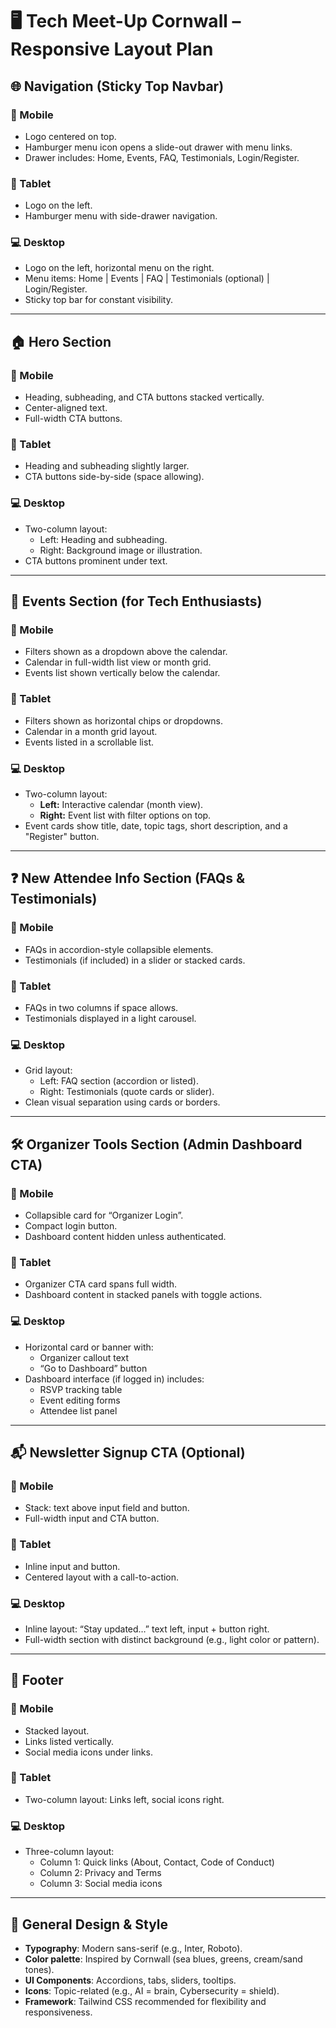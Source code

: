 # 🖥️ Tech Meet-Up Cornwall – Responsive Layout Plan

## 🌐 Navigation (Sticky Top Navbar)

### 📱 Mobile
- Logo centered on top.
- Hamburger menu icon opens a slide-out drawer with menu links.
- Drawer includes: Home, Events, FAQ, Testimonials, Login/Register.

### 📲 Tablet
- Logo on the left.
- Hamburger menu with side-drawer navigation.

### 💻 Desktop
- Logo on the left, horizontal menu on the right.
- Menu items: Home | Events | FAQ | Testimonials (optional) | Login/Register.
- Sticky top bar for constant visibility.

---

## 🏠 Hero Section

### 📱 Mobile
- Heading, subheading, and CTA buttons stacked vertically.
- Center-aligned text.
- Full-width CTA buttons.

### 📲 Tablet
- Heading and subheading slightly larger.
- CTA buttons side-by-side (space allowing).

### 💻 Desktop
- Two-column layout:
  - Left: Heading and subheading.
  - Right: Background image or illustration.
- CTA buttons prominent under text.

---

## 📅 Events Section (for Tech Enthusiasts)

### 📱 Mobile
- Filters shown as a dropdown above the calendar.
- Calendar in full-width list view or month grid.
- Events list shown vertically below the calendar.

### 📲 Tablet
- Filters shown as horizontal chips or dropdowns.
- Calendar in a month grid layout.
- Events listed in a scrollable list.

### 💻 Desktop
- Two-column layout:
  - **Left:** Interactive calendar (month view).
  - **Right:** Event list with filter options on top.
- Event cards show title, date, topic tags, short description, and a "Register" button.

---

## ❓ New Attendee Info Section (FAQs & Testimonials)

### 📱 Mobile
- FAQs in accordion-style collapsible elements.
- Testimonials (if included) in a slider or stacked cards.

### 📲 Tablet
- FAQs in two columns if space allows.
- Testimonials displayed in a light carousel.

### 💻 Desktop
- Grid layout:
  - Left: FAQ section (accordion or listed).
  - Right: Testimonials (quote cards or slider).
- Clean visual separation using cards or borders.

---

## 🛠️ Organizer Tools Section (Admin Dashboard CTA)

### 📱 Mobile
- Collapsible card for “Organizer Login”.
- Compact login button.
- Dashboard content hidden unless authenticated.

### 📲 Tablet
- Organizer CTA card spans full width.
- Dashboard content in stacked panels with toggle actions.

### 💻 Desktop
- Horizontal card or banner with:
  - Organizer callout text
  - “Go to Dashboard” button
- Dashboard interface (if logged in) includes:
  - RSVP tracking table
  - Event editing forms
  - Attendee list panel

---

## 📬 Newsletter Signup CTA (Optional)

### 📱 Mobile
- Stack: text above input field and button.
- Full-width input and CTA button.

### 📲 Tablet
- Inline input and button.
- Centered layout with a call-to-action.

### 💻 Desktop
- Inline layout: “Stay updated…” text left, input + button right.
- Full-width section with distinct background (e.g., light color or pattern).

---

## 🦶 Footer

### 📱 Mobile
- Stacked layout.
- Links listed vertically.
- Social media icons under links.

### 📲 Tablet
- Two-column layout: Links left, social icons right.

### 💻 Desktop
- Three-column layout:
  - Column 1: Quick links (About, Contact, Code of Conduct)
  - Column 2: Privacy and Terms
  - Column 3: Social media icons

---

## 🎨 General Design & Style

- **Typography**: Modern sans-serif (e.g., Inter, Roboto).
- **Color palette**: Inspired by Cornwall (sea blues, greens, cream/sand tones).
- **UI Components**: Accordions, tabs, sliders, tooltips.
- **Icons**: Topic-related (e.g., AI = brain, Cybersecurity = shield).
- **Framework**: Tailwind CSS recommended for flexibility and responsiveness.

